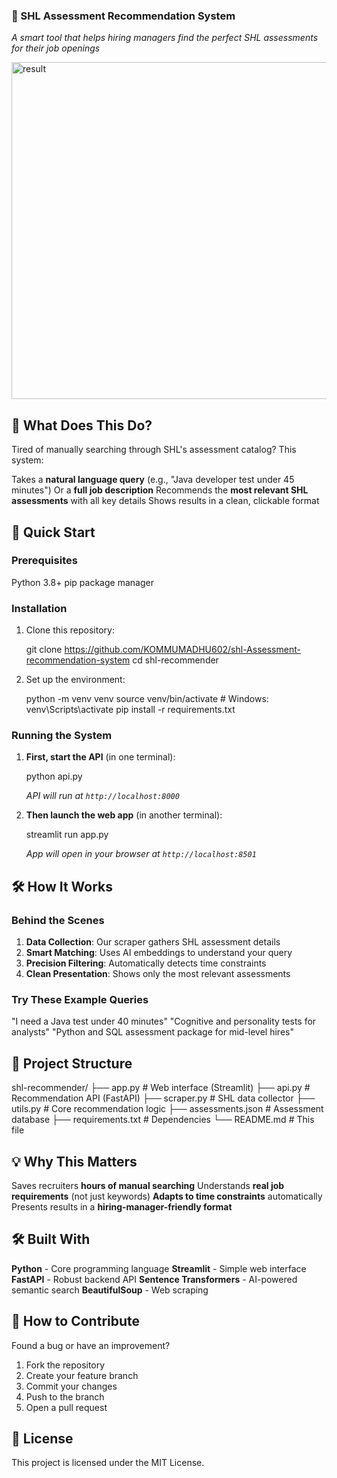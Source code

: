 
### 🧠 SHL Assessment Recommendation System

*A smart tool that helps hiring managers find the perfect SHL assessments for their job openings*

<img width="539" alt="result" src="https://github.com/user-attachments/assets/3af039be-38b7-4bd3-b5fb-c00cb0c2afb4" />

## 🌟 What Does This Do?

Tired of manually searching through SHL's assessment catalog? This system:

 Takes a **natural language query** (e.g., "Java developer test under 45 minutes")
 Or a **full job description**
 Recommends the **most relevant SHL assessments** with all key details
 Shows results in a clean, clickable format

## 🚀 Quick Start

### Prerequisites
 Python 3.8+
 pip package manager

### Installation
1. Clone this repository:

   git clone https://github.com/KOMMUMADHU602/shl-Assessment-recommendation-system
   cd shl-recommender


2. Set up the environment:
   
   python -m venv venv
   source venv/bin/activate  # Windows: venv\Scripts\activate
   pip install -r requirements.txt
   

### Running the System
1. **First, start the API** (in one terminal):
   
   python api.py
   
   *API will run at `http://localhost:8000`*

2. **Then launch the web app** (in another terminal):
   
   streamlit run app.py
   
   *App will open in your browser at `http://localhost:8501`*

## 🛠️ How It Works

### Behind the Scenes
1. **Data Collection**: Our scraper gathers SHL assessment details
2. **Smart Matching**: Uses AI embeddings to understand your query
3. **Precision Filtering**: Automatically detects time constraints
4. **Clean Presentation**: Shows only the most relevant assessments

### Try These Example Queries
 "I need a Java test under 40 minutes"
 "Cognitive and personality tests for analysts"
 "Python and SQL assessment package for mid-level hires"

## 📂 Project Structure

shl-recommender/
├── app.py                # Web interface (Streamlit)
├── api.py                # Recommendation API (FastAPI)
├── scraper.py            # SHL data collector
├── utils.py              # Core recommendation logic
├── assessments.json      # Assessment database
├── requirements.txt      # Dependencies
└── README.md             # This file



## 💡 Why This Matters
 Saves recruiters **hours of manual searching**
 Understands **real job requirements** (not just keywords)
 **Adapts to time constraints** automatically
 Presents results in a **hiring-manager-friendly format**

## 🛠️ Built With
 **Python** - Core programming language
 **Streamlit** - Simple web interface
 **FastAPI** - Robust backend API
 **Sentence Transformers** - AI-powered semantic search
 **BeautifulSoup** - Web scraping

## 🤝 How to Contribute
Found a bug or have an improvement? 
1. Fork the repository
2. Create your feature branch
3. Commit your changes
4. Push to the branch
5. Open a pull request

## 📜 License
This project is licensed under the MIT License.

